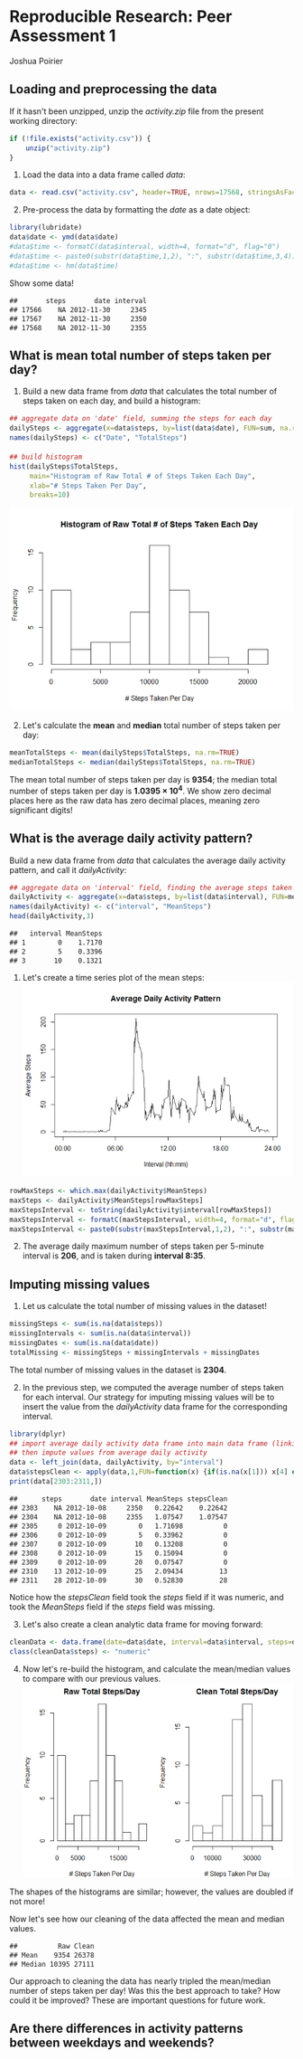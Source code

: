 # Reproducible Research: Peer Assessment 1
Joshua Poirier

## Loading and preprocessing the data
If it hasn't been unzipped, unzip the *activity.zip* file from the present working directory:

```r
if (!file.exists("activity.csv")) {
    unzip("activity.zip")
}
```

1. Load the data into a data frame called *data*:

```r
data <- read.csv("activity.csv", header=TRUE, nrows=17568, stringsAsFactors=FALSE)
```

2. Pre-process the data by formatting the *date* as a date object:

```r
library(lubridate)
data$date <- ymd(data$date)
#data$time <- formatC(data$interval, width=4, format="d", flag="0")
#data$time <- paste0(substr(data$time,1,2), ":", substr(data$time,3,4))
#data$time <- hm(data$time)
```

Show some data!

```
##       steps       date interval
## 17566    NA 2012-11-30     2345
## 17567    NA 2012-11-30     2350
## 17568    NA 2012-11-30     2355
```

## What is mean total number of steps taken per day?
1. Build a new data frame from *data* that calculates the total number of steps taken on each day, and build a histogram:

```r
## aggregate data on 'date' field, summing the steps for each day
dailySteps <- aggregate(x=data$steps, by=list(data$date), FUN=sum, na.rm=TRUE)
names(dailySteps) <- c("Date", "TotalSteps")

## build histogram
hist(dailySteps$TotalSteps, 
     main="Histogram of Raw Total # of Steps Taken Each Day",
     xlab="# Steps Taken Per Day",
     breaks=10)
```

![plot of chunk unnamed-chunk-5](./PA1_template_files/figure-html/unnamed-chunk-5.png) 

2. Let's calculate the **mean** and **median** total number of steps taken per day:

```r
meanTotalSteps <- mean(dailySteps$TotalSteps, na.rm=TRUE)
medianTotalSteps <- median(dailySteps$TotalSteps, na.rm=TRUE)
```

The mean total number of steps taken per day is **9354**; the median total number of steps taken per day is **1.0395 &times; 10<sup>4</sup>**.  We show zero decimal places here as the raw data has zero decimal places, meaning zero significant digits!



## What is the average daily activity pattern?
Build a new data frame from *data* that calculates the average daily activity pattern, and call it *dailyActivity*:

```r
## aggregate data on 'interval' field, finding the average steps taken for each interval
dailyActivity <- aggregate(x=data$steps, by=list(data$interval), FUN=mean, na.rm=TRUE)
names(dailyActivity) <- c("interval", "MeanSteps")
head(dailyActivity,3)
```

```
##   interval MeanSteps
## 1        0    1.7170
## 2        5    0.3396
## 3       10    0.1321
```

1. Let's create a time series plot of the mean steps:
![plot of chunk unnamed-chunk-8](./PA1_template_files/figure-html/unnamed-chunk-8.png) 


```r
rowMaxSteps <- which.max(dailyActivity$MeanSteps)
maxSteps <- dailyActivity$MeanSteps[rowMaxSteps]
maxStepsInterval <- toString(dailyActivity$interval[rowMaxSteps])
maxStepsInterval <- formatC(maxStepsInterval, width=4, format="d", flag="0")
maxStepsInterval <- paste0(substr(maxStepsInterval,1,2), ":", substr(maxStepsInterval,3,4))
```

2. The average daily maximum number of steps taken per 5-minute interval is **206**, and is taken during **interval  8:35**.

## Imputing missing values
1. Let us calculate the total number of missing values in the dataset!

```r
missingSteps <- sum(is.na(data$steps))
missingIntervals <- sum(is.na(data$interval))
missingDates <- sum(is.na(data$date))
totalMissing <- missingSteps + missingIntervals + missingDates
```

The total number of missing values in the dataset is **2304**.

2. In the previous step, we computed the average number of steps taken for each interval.  Our strategy for imputing missing values will be to insert the value from the *dailyActivity* data frame for the corresponding interval.  

```r
library(dplyr)
## import average daily activity data frame into main data frame (linking on 'interval' field),
## then impute values from average daily activity
data <- left_join(data, dailyActivity, by="interval")
data$stepsClean <- apply(data,1,FUN=function(x) {if(is.na(x[1])) x[4] else x[1]})
print(data[2303:2311,])
```

```
##      steps       date interval MeanSteps stepsClean
## 2303    NA 2012-10-08     2350   0.22642    0.22642
## 2304    NA 2012-10-08     2355   1.07547    1.07547
## 2305     0 2012-10-09        0   1.71698          0
## 2306     0 2012-10-09        5   0.33962          0
## 2307     0 2012-10-09       10   0.13208          0
## 2308     0 2012-10-09       15   0.15094          0
## 2309     0 2012-10-09       20   0.07547          0
## 2310    13 2012-10-09       25   2.09434         13
## 2311    28 2012-10-09       30   0.52830         28
```

Notice how the *stepsClean* field took the *steps* field if it was numeric, and took the *MeanSteps* field if the *steps* field was missing.  

3. Let's also create a clean analytic data frame for moving forward:

```r
cleanData <- data.frame(date=data$date, interval=data$interval, steps=data$stepsClean)
class(cleanData$steps) <- "numeric"
```

4. Now let's re-build the histogram, and calculate the mean/median values to compare with our previous values.
![plot of chunk unnamed-chunk-13](./PA1_template_files/figure-html/unnamed-chunk-13.png) 

The shapes of the histograms are similar; however, the values are doubled if not more!

Now let's see how our cleaning of the data affected the mean and median values.

```
##          Raw Clean
## Mean    9354 26378
## Median 10395 27111
```

Our approach to cleaning the data has nearly tripled the mean/median number of steps taken per day!  Was this the best approach to take?  How could it be improved?  These are important questions for future work.

## Are there differences in activity patterns between weekdays and weekends?

